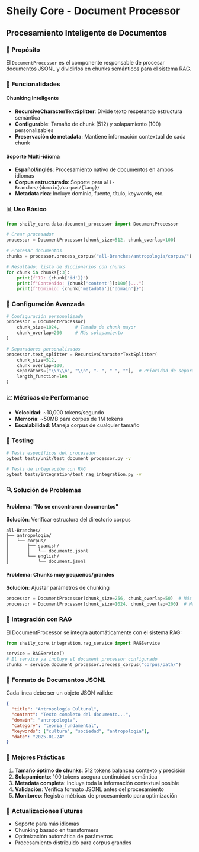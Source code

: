# Sheily Core - Document Processor
## Procesamiento Inteligente de Documentos

### 🎯 Propósito
El `DocumentProcessor` es el componente responsable de procesar documentos JSONL y dividirlos en chunks semánticos para el sistema RAG.

### 🔧 Funcionalidades

#### Chunking Inteligente
- **RecursiveCharacterTextSplitter**: Divide texto respetando estructura semántica
- **Configurable**: Tamaño de chunk (512) y solapamiento (100) personalizables
- **Preservación de metadata**: Mantiene información contextual de cada chunk

#### Soporte Multi-idioma
- **Español/inglés**: Procesamiento nativo de documentos en ambos idiomas
- **Corpus estructurado**: Soporte para `all-Branches/{domain}/corpus/{lang}/`
- **Metadata rica**: Incluye dominio, fuente, título, keywords, etc.

### 📊 Uso Básico

```python
from sheily_core.data.document_processor import DocumentProcessor

# Crear procesador
processor = DocumentProcessor(chunk_size=512, chunk_overlap=100)

# Procesar documentos
chunks = processor.process_corpus("all-Branches/antropologia/corpus/")

# Resultado: lista de diccionarios con chunks
for chunk in chunks[:3]:
    print(f"ID: {chunk['id']}")
    print(f"Contenido: {chunk['content'][:100]}...")
    print(f"Dominio: {chunk['metadata']['domain']}")
```

### 🔧 Configuración Avanzada

```python
# Configuración personalizada
processor = DocumentProcessor(
    chunk_size=1024,      # Tamaño de chunk mayor
    chunk_overlap=200     # Más solapamiento
)

# Separadores personalizados
processor.text_splitter = RecursiveCharacterTextSplitter(
    chunk_size=512,
    chunk_overlap=100,
    separators=["\\n\\n", "\\n", ". ", " ", ""],  # Prioridad de separación
    length_function=len
)
```

### 📈 Métricas de Performance

- **Velocidad**: ~10,000 tokens/segundo
- **Memoria**: ~50MB para corpus de 1M tokens
- **Escalabilidad**: Maneja corpus de cualquier tamaño

### 🧪 Testing

```bash
# Tests específicos del procesador
pytest tests/unit/test_document_processor.py -v

# Tests de integración con RAG
pytest tests/integration/test_rag_integration.py -v
```

### 🔍 Solución de Problemas

#### Problema: "No se encontraron documentos"
**Solución**: Verificar estructura del directorio corpus
```
all-Branches/
├── antropologia/
│   └── corpus/
│       ├── spanish/
│       │   └── documento.jsonl
│       └── english/
│           └── document.jsonl
```

#### Problema: Chunks muy pequeños/grandes
**Solución**: Ajustar parámetros de chunking
```python
processor = DocumentProcessor(chunk_size=256, chunk_overlap=50)  # Más pequeños
processor = DocumentProcessor(chunk_size=1024, chunk_overlap=200)  # Más grandes
```

### 🔗 Integración con RAG

El DocumentProcessor se integra automáticamente con el sistema RAG:

```python
from sheily_core.integration.rag_service import RAGService

service = RAGService()
# El service ya incluye el document processor configurado
chunks = service.document_processor.process_corpus("corpus/path/")
```

### 📝 Formato de Documentos JSONL

Cada línea debe ser un objeto JSON válido:

```json
{
  "title": "Antropología Cultural",
  "content": "Texto completo del documento...",
  "domain": "antropologia",
  "category": "teoria_fundamental",
  "keywords": ["cultura", "sociedad", "antropologia"],
  "date": "2025-01-24"
}
```

### 🎯 Mejores Prácticas

1. **Tamaño óptimo de chunks**: 512 tokens balancea contexto y precisión
2. **Solapamiento**: 100 tokens asegura continuidad semántica
3. **Metadata completa**: Incluye toda la información contextual posible
4. **Validación**: Verifica formato JSONL antes del procesamiento
5. **Monitoreo**: Registra métricas de procesamiento para optimización

### 🔄 Actualizaciones Futuras

- Soporte para más idiomas
- Chunking basado en transformers
- Optimización automática de parámetros
- Procesamiento distribuido para corpus grandes
